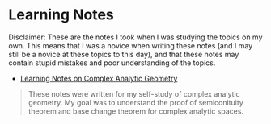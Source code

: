 # Learning Notes

Disclaimer: These are the notes I took when I was studying the topics on my own. This means that I was a novice when writing these notes (and I may still be a novice at these topics to this day), and that these notes may contain stupid mistakes and poor understanding of the topics.


- [Learning Notes on Complex Analytic Geometry](Files/2022_CAG.pdf)
 > These notes were written for my self-study of complex analytic geometry. My goal was to understand the proof of semiconituity theorem and base change theorem for complex analytic spaces.


